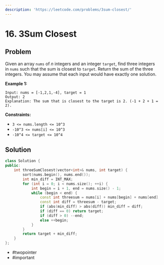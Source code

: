 ```yaml
---
description: 'https://leetcode.com/problems/3sum-closest/'
---
```


# 16. 3Sum Closest

## Problem

Given an array `nums` of _n_ integers and an integer `target`, find three integers in `nums` such that the sum is closest to `target`. Return the sum of the three integers. You may assume that each input would have exactly one solution.

**Example 1:**

```text
Input: nums = [-1,2,1,-4], target = 1
Output: 2
Explanation: The sum that is closest to the target is 2. (-1 + 2 + 1 = 2).
```

**Constraints:**

* `3 <= nums.length <= 10^3`
* `-10^3 <= nums[i] <= 10^3`
* `-10^4 <= target <= 10^4`

## Solution

```cpp
class Solution {
public:
    int threeSumClosest(vector<int>& nums, int target) {
        sort(nums.begin(), nums.end());
        int min_diff = INT_MAX;
        for (int i = 0; i < nums.size(); ++i) {
            int begin = i + 1, end = nums.size() - 1;
            while (begin < end) {
                const int threesum = nums[i] + nums[begin] + nums[end];
                const int diff = threesum - target;
                if (abs(min_diff) > abs(diff)) min_diff = diff;
                if (diff == 0) return target;
                if (diff > 0) --end;
                else ++begin;
            }
        }
        return target + min_diff;
    }
};
```

* \#twopointer
* \#important

